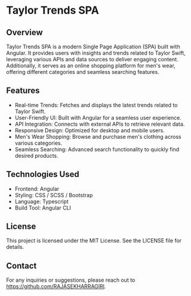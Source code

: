 # Taylor Trends SPA

## Overview
Taylor Trends SPA is a modern Single Page Application (SPA) built with Angular. It provides users with insights and trends related to Taylor Swift, leveraging various APIs and data sources to deliver engaging content. Additionally, it serves as an online shopping platform for men's wear, offering different categories and seamless searching features.

## Features
* Real-time Trends: Fetches and displays the latest trends related to Taylor Swift.
* User-Friendly UI: Built with Angular for a seamless user experience.
* API Integration: Connects with external APIs to retrieve relevant data.
* Responsive Design: Optimized for desktop and mobile users.
* Men's Wear Shopping: Browse and purchase men's clothing across various categories.
* Seamless Searching: Advanced search functionality to quickly find desired products.

## Technologies Used
* Frontend: Angular
* Styling: CSS / SCSS / Bootstrap
* Language: Typescript
* Build Tool: Angular CLI

## License
This project is licensed under the MIT License. See the LICENSE file for details.

## Contact
For any inquiries or suggestions, please reach out to https://github.com/RAJASEKHARRAGIRI.
